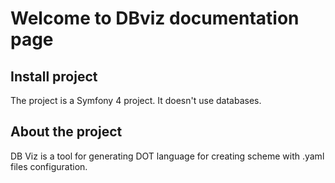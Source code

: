 # Welcome to DBviz documentation page

## Install project

The project is a Symfony 4 project. It doesn't use databases.

## About the project

DB Viz is a tool for generating DOT language for creating scheme with .yaml files configuration. 